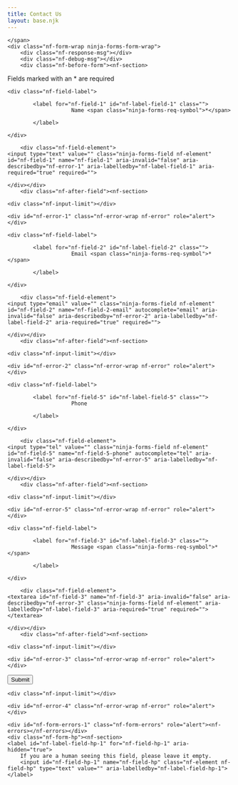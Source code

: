 ```yaml
---
title: Contact Us
layout: base.njk
---
```


<div id="nf-form-1-cont" class="nf-form-cont" aria-live="polite" aria-labelledby="nf-form-title-1" aria-describedby="nf-form-errors-1" role="form">
	<span id="nf-form-title-1" class="nf-form-title">
		
	</span>
	<div class="nf-form-wrap ninja-forms-form-wrap">
		<div class="nf-response-msg"></div>
		<div class="nf-debug-msg"></div>
		<div class="nf-before-form"><nf-section>
	
</nf-section></div>
		<div class="nf-form-layout"><form netlify>
		<div>
			<div class="nf-before-form-content"><nf-section>
    <div class="nf-form-fields-required">Fields marked with an <span class="ninja-forms-req-symbol">*</span> are required</div>
    
</nf-section></div>
			<div class="nf-form-content "><nf-fields-wrap><nf-field>
    <div id="nf-field-1-container" class="nf-field-container textbox-container  label-above ">
        <div class="nf-before-field"><nf-section>
    
</nf-section></div>
        <div class="nf-field"><div id="nf-field-1-wrap" class="field-wrap textbox-wrap" data-field-id="1">
		
		
		
	<div class="nf-field-label">
		
			<label for="nf-field-1" id="nf-label-field-1" class="">
						Name <span class="ninja-forms-req-symbol">*</span> 
						
			</label>
		
	</div>

    	<div class="nf-field-element">
    <input type="text" value="" class="ninja-forms-field nf-element" id="nf-field-1" name="nf-field-1" aria-invalid="false" aria-describedby="nf-error-1" aria-labelledby="nf-label-field-1" aria-required="true" required="">

</div>
		
		
	</div></div>
        <div class="nf-after-field"><nf-section>
    
    <div class="nf-input-limit"></div>
    
    <div id="nf-error-1" class="nf-error-wrap nf-error" role="alert"></div>
    
    
</nf-section></div>
    </div>
</nf-field><nf-field>
    <div id="nf-field-2-container" class="nf-field-container email-container  label-above ">
        <div class="nf-before-field"><nf-section>
    
</nf-section></div>
        <div class="nf-field"><div id="nf-field-2-wrap" class="field-wrap email-wrap" data-field-id="2">
		
		
		
	<div class="nf-field-label">
		
			<label for="nf-field-2" id="nf-label-field-2" class="">
						Email <span class="ninja-forms-req-symbol">*</span> 
						
			</label>
		
	</div>

    	<div class="nf-field-element">
    <input type="email" value="" class="ninja-forms-field nf-element" id="nf-field-2" name="nf-field-2-email" autocomplete="email" aria-invalid="false" aria-describedby="nf-error-2" aria-labelledby="nf-label-field-2" aria-required="true" required="">

</div>
		
		
	</div></div>
        <div class="nf-after-field"><nf-section>
    
    <div class="nf-input-limit"></div>
    
    <div id="nf-error-2" class="nf-error-wrap nf-error" role="alert"></div>
    
    
</nf-section></div>
    </div>
</nf-field><nf-field>
    <div id="nf-field-5-container" class="nf-field-container phone-container  label-above  textbox-container">
        <div class="nf-before-field"><nf-section>
    
</nf-section></div>
        <div class="nf-field"><div id="nf-field-5-wrap" class="field-wrap phone-wrap textbox-wrap" data-field-id="5">
		
		
		
	<div class="nf-field-label">
		
			<label for="nf-field-5" id="nf-label-field-5" class="">
						Phone  
						
			</label>
		
	</div>

    	<div class="nf-field-element">
    <input type="tel" value="" class="ninja-forms-field nf-element" id="nf-field-5" name="nf-field-5-phone" autocomplete="tel" aria-invalid="false" aria-describedby="nf-error-5" aria-labelledby="nf-label-field-5">

</div>
		
		
	</div></div>
        <div class="nf-after-field"><nf-section>
    
    <div class="nf-input-limit"></div>
    
    <div id="nf-error-5" class="nf-error-wrap nf-error" role="alert"></div>
    
    
</nf-section></div>
    </div>
</nf-field><nf-field>
    <div id="nf-field-3-container" class="nf-field-container textarea-container  label-above ">
        <div class="nf-before-field"><nf-section>
    
</nf-section></div>
        <div class="nf-field"><div id="nf-field-3-wrap" class="field-wrap textarea-wrap" data-field-id="3">
		
		
		
	<div class="nf-field-label">
		
			<label for="nf-field-3" id="nf-label-field-3" class="">
						Message <span class="ninja-forms-req-symbol">*</span> 
						
			</label>
		
	</div>

    	<div class="nf-field-element">
    <textarea id="nf-field-3" name="nf-field-3" aria-invalid="false" aria-describedby="nf-error-3" class="ninja-forms-field nf-element" aria-labelledby="nf-label-field-3" aria-required="true" required=""></textarea>

</div>
		
		
	</div></div>
        <div class="nf-after-field"><nf-section>
    
    <div class="nf-input-limit"></div>
    
    <div id="nf-error-3" class="nf-error-wrap nf-error" role="alert"></div>
    
    
</nf-section></div>
    </div>
</nf-field><nf-field>
    <div id="nf-field-4-container" class="nf-field-container submit-container  label-above  textbox-container">
        <div class="nf-before-field"><nf-section>
    
</nf-section></div>
        <div class="nf-field"><div id="nf-field-4-wrap" class="field-wrap submit-wrap textbox-wrap" data-field-id="4">
        <div class="nf-field-label"></div>
        <div class="nf-field-element">
	<input id="nf-field-4" class="ninja-forms-field nf-element " type="submit" value="Submit">
</div>
        <div class="nf-error-wrap"></div>
    </div></div>
        <div class="nf-after-field"><nf-section>
    
    <div class="nf-input-limit"></div>
    
    <div id="nf-error-4" class="nf-error-wrap nf-error" role="alert"></div>
    
    
</nf-section></div>
    </div>
</nf-field></nf-fields-wrap></div>
			<div class="nf-after-form-content"><nf-section>
    
    <div id="nf-form-errors-1" class="nf-form-errors" role="alert"><nf-errors></nf-errors></div>
    <div class="nf-form-hp"><nf-section>
	<label id="nf-label-field-hp-1" for="nf-field-hp-1" aria-hidden="true">
		If you are a human seeing this field, please leave it empty.
		<input id="nf-field-hp-1" name="nf-field-hp" class="nf-element nf-field-hp" type="text" value="" aria-labelledby="nf-label-field-hp-1">
	</label>
</nf-section></div>
</nf-section></div>
		</div>
	</form></div>
		<div class="nf-after-form"><nf-section>
	
</nf-section></div>
	</div>
</div>
